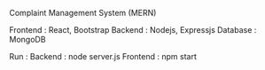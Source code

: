 Complaint Management System (MERN)

Frontend : React, Bootstrap
Backend : Nodejs, Expressjs
Database : MongoDB

Run : 
Backend : node server.js
Frontend : npm start
